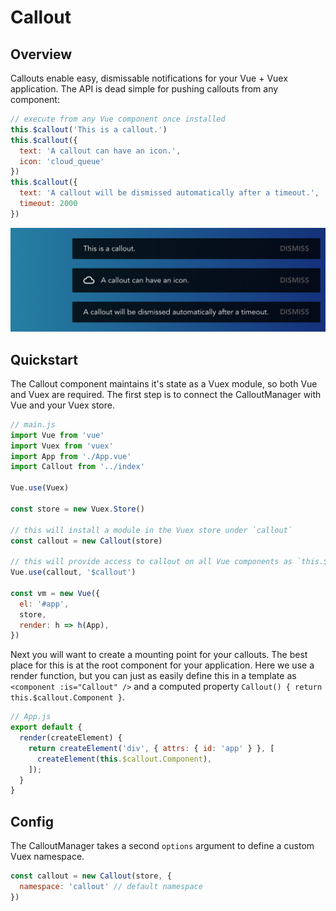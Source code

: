 # Callout

## Overview

Callouts enable easy, dismissable notifications for your Vue + Vuex application. The API is dead simple for pushing callouts from any component:

``` js
// execute from any Vue component once installed
this.$callout('This is a callout.')
this.$callout({
  text: 'A callout can have an icon.',
  icon: 'cloud_queue'
})
this.$callout({
  text: 'A callout will be dismissed automatically after a timeout.',
  timeout: 2000
})
```

![Example Callouts](./docs/example-1.png?raw=true "Example Callouts")

## Quickstart

The Callout component maintains it's state as a Vuex module, so both Vue and Vuex are required. The first step is to connect the CalloutManager with Vue and your Vuex store.

``` js
// main.js
import Vue from 'vue'
import Vuex from 'vuex'
import App from './App.vue'
import Callout from '../index'

Vue.use(Vuex)

const store = new Vuex.Store()

// this will install a module in the Vuex store under `callout`
const callout = new Callout(store)

// this will provide access to callout on all Vue components as `this.$callout`
Vue.use(callout, '$callout')

const vm = new Vue({
  el: '#app',
  store,
  render: h => h(App),
})
```

Next you will want to create a mounting point for your callouts. The best place for this is at the root component for your application. Here we use a render function, but you can just as easily define this in a template as `<component :is="Callout" />` and a computed property `Callout() { return this.$callout.Component }`.

``` js
// App.js
export default {
  render(createElement) {
    return createElement('div', { attrs: { id: 'app' } }, [
      createElement(this.$callout.Component),
    ]);
  }
}
```

## Config

The CalloutManager takes a second `options` argument to define a custom Vuex namespace.

``` js
const callout = new Callout(store, {
  namespace: 'callout' // default namespace
})
```
